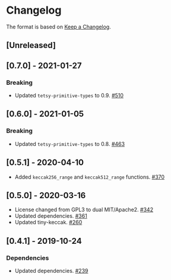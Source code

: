 # Changelog

The format is based on [Keep a Changelog].

[Keep a Changelog]: http://keepachangelog.com/en/1.0.0/

## [Unreleased]

## [0.7.0] - 2021-01-27
### Breaking
- Updated `tetsy-primitive-types` to 0.9. [#510](https://github.com/tetcoin/tetsy-common/pull/510)

## [0.6.0] - 2021-01-05
### Breaking
- Updated `tetsy-primitive-types` to 0.8. [#463](https://github.com/tetcoin/tetsy-common/pull/463)

## [0.5.1] - 2020-04-10
- Added `keccak256_range` and `keccak512_range` functions. [#370](https://github.com/tetcoin/tetsy-common/pull/370)

## [0.5.0] - 2020-03-16
- License changed from GPL3 to dual MIT/Apache2. [#342](https://github.com/tetcoin/tetsy-common/pull/342)
- Updated dependencies. [#361](https://github.com/tetcoin/tetsy-common/pull/361)
- Updated tiny-keccak. [#260](https://github.com/tetcoin/tetsy-common/pull/260)

## [0.4.1] - 2019-10-24
### Dependencies
- Updated dependencies. [#239](https://github.com/tetcoin/tetsy-common/pull/239)
